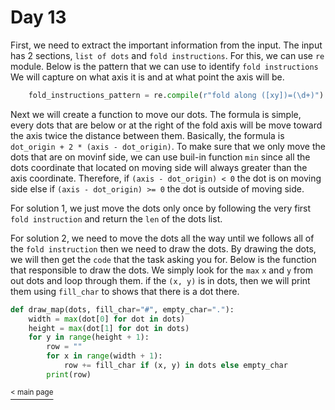 # Day 13

First, we need to extract the important information from the input. The input has 2 sections, `list of dots` and `fold instructions`. For this, we can use `re` module. Below is the pattern that we can use to identify `fold instructions` We will capture on what axis it is and at what point the axis will be.

```python
    fold_instructions_pattern = re.compile(r"fold along ([xy])=(\d+)")
```

Next we will create a function to move our dots. The formula is simple, every dots that are below or at the right of the fold axis will be move toward the axis twice the distance between them. Basically, the formula is `dot_origin + 2 * (axis - dot_origin)`. To make sure that we only move the dots that are on movinf side, we can use buil-in function `min` since all the dots coordinate that located on moving side will always greater than the axis coordinate. Therefore, if `(axis - dot_origin) < 0` the dot is on moving side else if `(axis - dot_origin) >= 0` the dot is outside of moving side.

For solution 1, we just move the dots only once by following the very first `fold instruction` and return the `len` of the dots list.

For solution 2, we need to move the dots all the way until we follows all of the `fold instruction` then we need to draw the dots. By drawing the dots, we will then get the `code` that the task asking you for. Below is the function that responsible to draw the dots. We simply look for the `max` `x` and `y` from out dots and loop through them. if the `(x, y)` is in dots, then we will print them using `fill_char` to shows that there is a dot there.

```python
def draw_map(dots, fill_char="#", empty_char="."):
    width = max(dot[0] for dot in dots)
    height = max(dot[1] for dot in dots)
    for y in range(height + 1):
        row = ""
        for x in range(width + 1):
            row += fill_char if (x, y) in dots else empty_char
        print(row)
```

[<sup>< main page](../README.md#My-Attempt-in-AoC-2021)
